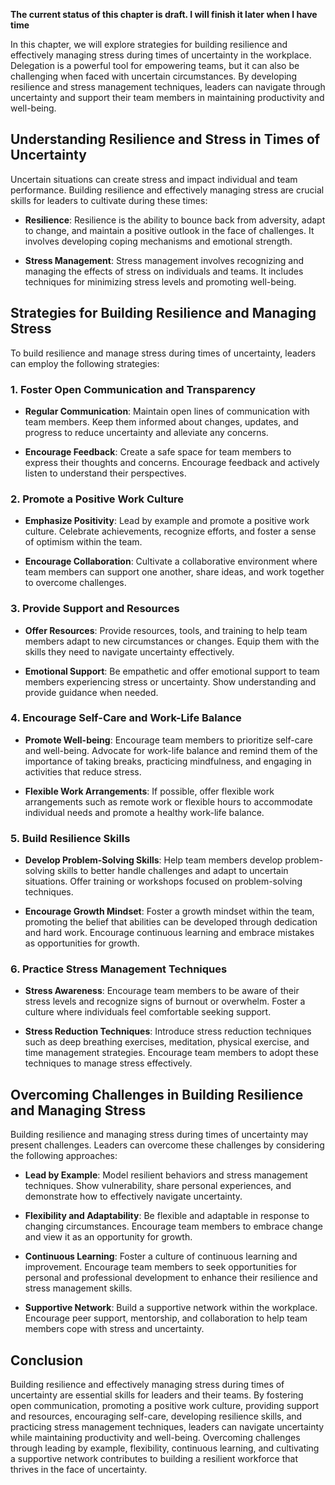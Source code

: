 **The current status of this chapter is draft. I will finish it later when I have time**

In this chapter, we will explore strategies for building resilience and effectively managing stress during times of uncertainty in the workplace. Delegation is a powerful tool for empowering teams, but it can also be challenging when faced with uncertain circumstances. By developing resilience and stress management techniques, leaders can navigate through uncertainty and support their team members in maintaining productivity and well-being.

Understanding Resilience and Stress in Times of Uncertainty
-----------------------------------------------------------

Uncertain situations can create stress and impact individual and team performance. Building resilience and effectively managing stress are crucial skills for leaders to cultivate during these times:

* **Resilience**: Resilience is the ability to bounce back from adversity, adapt to change, and maintain a positive outlook in the face of challenges. It involves developing coping mechanisms and emotional strength.

* **Stress Management**: Stress management involves recognizing and managing the effects of stress on individuals and teams. It includes techniques for minimizing stress levels and promoting well-being.

Strategies for Building Resilience and Managing Stress
------------------------------------------------------

To build resilience and manage stress during times of uncertainty, leaders can employ the following strategies:

### 1. Foster Open Communication and Transparency

* **Regular Communication**: Maintain open lines of communication with team members. Keep them informed about changes, updates, and progress to reduce uncertainty and alleviate any concerns.

* **Encourage Feedback**: Create a safe space for team members to express their thoughts and concerns. Encourage feedback and actively listen to understand their perspectives.

### 2. Promote a Positive Work Culture

* **Emphasize Positivity**: Lead by example and promote a positive work culture. Celebrate achievements, recognize efforts, and foster a sense of optimism within the team.

* **Encourage Collaboration**: Cultivate a collaborative environment where team members can support one another, share ideas, and work together to overcome challenges.

### 3. Provide Support and Resources

* **Offer Resources**: Provide resources, tools, and training to help team members adapt to new circumstances or changes. Equip them with the skills they need to navigate uncertainty effectively.

* **Emotional Support**: Be empathetic and offer emotional support to team members experiencing stress or uncertainty. Show understanding and provide guidance when needed.

### 4. Encourage Self-Care and Work-Life Balance

* **Promote Well-being**: Encourage team members to prioritize self-care and well-being. Advocate for work-life balance and remind them of the importance of taking breaks, practicing mindfulness, and engaging in activities that reduce stress.

* **Flexible Work Arrangements**: If possible, offer flexible work arrangements such as remote work or flexible hours to accommodate individual needs and promote a healthy work-life balance.

### 5. Build Resilience Skills

* **Develop Problem-Solving Skills**: Help team members develop problem-solving skills to better handle challenges and adapt to uncertain situations. Offer training or workshops focused on problem-solving techniques.

* **Encourage Growth Mindset**: Foster a growth mindset within the team, promoting the belief that abilities can be developed through dedication and hard work. Encourage continuous learning and embrace mistakes as opportunities for growth.

### 6. Practice Stress Management Techniques

* **Stress Awareness**: Encourage team members to be aware of their stress levels and recognize signs of burnout or overwhelm. Foster a culture where individuals feel comfortable seeking support.

* **Stress Reduction Techniques**: Introduce stress reduction techniques such as deep breathing exercises, meditation, physical exercise, and time management strategies. Encourage team members to adopt these techniques to manage stress effectively.

Overcoming Challenges in Building Resilience and Managing Stress
----------------------------------------------------------------

Building resilience and managing stress during times of uncertainty may present challenges. Leaders can overcome these challenges by considering the following approaches:

* **Lead by Example**: Model resilient behaviors and stress management techniques. Show vulnerability, share personal experiences, and demonstrate how to effectively navigate uncertainty.

* **Flexibility and Adaptability**: Be flexible and adaptable in response to changing circumstances. Encourage team members to embrace change and view it as an opportunity for growth.

* **Continuous Learning**: Foster a culture of continuous learning and improvement. Encourage team members to seek opportunities for personal and professional development to enhance their resilience and stress management skills.

* **Supportive Network**: Build a supportive network within the workplace. Encourage peer support, mentorship, and collaboration to help team members cope with stress and uncertainty.

Conclusion
----------

Building resilience and effectively managing stress during times of uncertainty are essential skills for leaders and their teams. By fostering open communication, promoting a positive work culture, providing support and resources, encouraging self-care, developing resilience skills, and practicing stress management techniques, leaders can navigate uncertainty while maintaining productivity and well-being. Overcoming challenges through leading by example, flexibility, continuous learning, and cultivating a supportive network contributes to building a resilient workforce that thrives in the face of uncertainty.

